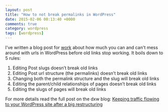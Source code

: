 ```yaml
---
layout: post
title: "How to not break permalinks in WordPress"
date: 2015-02-06 00:13:40 +0000
comments: true
category: wordpress
tags: [wordpress]
---
```

I've written a blog post for [work](https://www.dxw.com/) about how much you can and can't mess around with urls in WordPress before old links stop working. It boils down to 5 rules:

1. Editing Post slugs doesn’t break old links
2. Editing Post url structure (the permalinks) doesn’t break old links
3. Changing both the permalink structure and the slug will break old links
4. Editing the parent/child relationships of pages doesn’t break old links
5. Editing the slugs of pages will break old links

For more details read the full post on the dxw blog: [Keeping traffic flowing to your WordPress site after a big restructuring](https://www.dxw.com/2015/02/keeping-traffic-flowing-to-your-wordpress-site-after-a-big-restructuring/)
